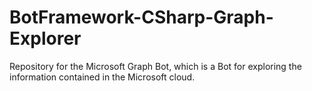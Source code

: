 # BotFramework-CSharp-Graph-Explorer
Repository for the Microsoft Graph Bot, which is a Bot for exploring the information contained in the Microsoft cloud.
